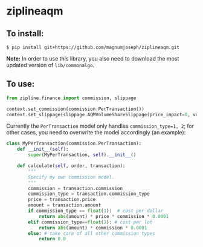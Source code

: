 # ziplineaqm

## To install:

```shell
$ pip install git+https://github.com/magnumjoseph/ziplineaqm.git
```

**Note:** In order to use this library, you also need to download
the most updated version of ``lib/commonalgo``.

## To use:

```python
from zipline.finance import commission, slippage

context.set_commission(commission.PerTransaction())
context.set_slippage(slippage.AQMVolumeShareSlippage(price_impact=0, volume_limit=1))
```

Currently the ``PerTransaction`` model only handles ``commission_type=1, 2``; 
for other cases, you need to overwrite the model accordingly (an example):

```python
class MyPerTransaction(commission.PerTransaction):
	def __init__(self):
		super(MyPerTransaction, self).__init__()

	def calculate(self, order, transaction):
		"""
        Specify my own commission model.
        """
		commission = transaction.commission
		commission_type = transaction.commission_type
		price = transaction.price
		amount = transaction.amount
		if commission_type == float(1):  # cost per dollar
			return abs(amount) * price * commission * 0.0001
		elif commission_type==float(2): # cost per lot
			return abs(amount) * commission * 0.0001
		else: # take care of all other commission types
			return 0.0
```
